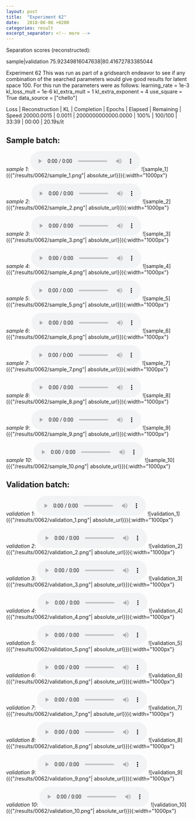 ```yaml
---
layout: post
title:  "Experiment 62"
date:   2018-06-06 +0200
categories: result
excerpt_separator: <!-- more -->
---
```

Separation scores (reconstructed):

sample|validation
75.92349816047638|80.41672783385044
<!-- more -->
Experiment 62
This was run as part of a gridsearch endeavor to see if any combination of the searched parameters would give good results for latent space 100.
For this run the parameters were as follows:
learning_rate = 1e-3
kl_loss_mult = 1e-6
kl_extra_mult = 1
kl_extra_exponent = 4
use_square = True
data_source = ["chello"]

Loss | Reconstruction | KL | Completion | Epochs | Elapsed | Remaining | Speed
20000.0015 | 0.0011 | 2000000000000.0000 | 100% | 100/100 | 33:39 | 00:00 | 20.19s/it

## **Sample batch**:
_sample 1_:
<audio src="/ResultsOverview/results/0062/sample_1.wav" controls preload></audio>
![sample_1]({{"/results/0062/sample_1.png"| absolute_url}}){:width="1000px"}

_sample 2_:
<audio src="/ResultsOverview/results/0062/sample_2.wav" controls preload></audio>
![sample_2]({{"/results/0062/sample_2.png"| absolute_url}}){:width="1000px"}

_sample 3_:
<audio src="/ResultsOverview/results/0062/sample_3.wav" controls preload></audio>
![sample_3]({{"/results/0062/sample_3.png"| absolute_url}}){:width="1000px"}

_sample 4_:
<audio src="/ResultsOverview/results/0062/sample_4.wav" controls preload></audio>
![sample_4]({{"/results/0062/sample_4.png"| absolute_url}}){:width="1000px"}

_sample 5_:
<audio src="/ResultsOverview/results/0062/sample_5.wav" controls preload></audio>
![sample_5]({{"/results/0062/sample_5.png"| absolute_url}}){:width="1000px"}

_sample 6_:
<audio src="/ResultsOverview/results/0062/sample_6.wav" controls preload></audio>
![sample_6]({{"/results/0062/sample_6.png"| absolute_url}}){:width="1000px"}

_sample 7_:
<audio src="/ResultsOverview/results/0062/sample_7.wav" controls preload></audio>
![sample_7]({{"/results/0062/sample_7.png"| absolute_url}}){:width="1000px"}

_sample 8_:
<audio src="/ResultsOverview/results/0062/sample_8.wav" controls preload></audio>
![sample_8]({{"/results/0062/sample_8.png"| absolute_url}}){:width="1000px"}

_sample 9_:
<audio src="/ResultsOverview/results/0062/sample_9.wav" controls preload></audio>
![sample_9]({{"/results/0062/sample_9.png"| absolute_url}}){:width="1000px"}

_sample 10_:
<audio src="/ResultsOverview/results/0062/sample_10.wav" controls preload></audio>
![sample_10]({{"/results/0062/sample_10.png"| absolute_url}}){:width="1000px"}

## **Validation batch**:
_validation 1_:
<audio src="/ResultsOverview/results/0062/validation_1.wav" controls preload></audio>
![validation_1]({{"/results/0062/validation_1.png"| absolute_url}}){:width="1000px"}

_validation 2_:
<audio src="/ResultsOverview/results/0062/validation_2.wav" controls preload></audio>
![validation_2]({{"/results/0062/validation_2.png"| absolute_url}}){:width="1000px"}

_validation 3_:
<audio src="/ResultsOverview/results/0062/validation_3.wav" controls preload></audio>
![validation_3]({{"/results/0062/validation_3.png"| absolute_url}}){:width="1000px"}

_validation 4_:
<audio src="/ResultsOverview/results/0062/validation_4.wav" controls preload></audio>
![validation_4]({{"/results/0062/validation_4.png"| absolute_url}}){:width="1000px"}

_validation 5_:
<audio src="/ResultsOverview/results/0062/validation_5.wav" controls preload></audio>
![validation_5]({{"/results/0062/validation_5.png"| absolute_url}}){:width="1000px"}

_validation 6_:
<audio src="/ResultsOverview/results/0062/validation_6.wav" controls preload></audio>
![validation_6]({{"/results/0062/validation_6.png"| absolute_url}}){:width="1000px"}

_validation 7_:
<audio src="/ResultsOverview/results/0062/validation_7.wav" controls preload></audio>
![validation_7]({{"/results/0062/validation_7.png"| absolute_url}}){:width="1000px"}

_validation 8_:
<audio src="/ResultsOverview/results/0062/validation_8.wav" controls preload></audio>
![validation_8]({{"/results/0062/validation_8.png"| absolute_url}}){:width="1000px"}

_validation 9_:
<audio src="/ResultsOverview/results/0062/validation_9.wav" controls preload></audio>
![validation_9]({{"/results/0062/validation_9.png"| absolute_url}}){:width="1000px"}

_validation 10_:
<audio src="/ResultsOverview/results/0062/validation_10.wav" controls preload></audio>
![validation_10]({{"/results/0062/validation_10.png"| absolute_url}}){:width="1000px"}
